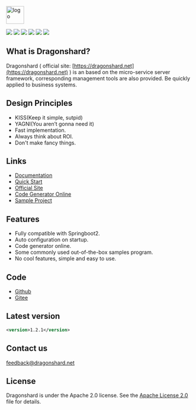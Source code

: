

<img src="https://images.gitee.com/uploads/images/2019/1116/133635_a1ce419c_445103.png" height="48px" alt="logo">



<p>
    <img src="https://tokei.rs/b1/github/mayee/dragonshard?category=lines" >
    <img src="http://img.shields.io/:license-apache-brightgreen.svg" >
    <img src="https://img.shields.io/maven-central/v/net.dragonshard/dragonshard" >
    <img src="https://img.shields.io/badge/JDK-1.8%2B-yellow" >
    <img src="https://img.shields.io/badge/SpringBoot-2.1.3-blue" >
    <img src="https://www.travis-ci.org/mayee/dragonshard.svg?branch=master" >
</p>



## What is Dragonshard?

Dragonshard ( official site: [https://dragonshard.net](https://dragonshard.net) ) is an based on the micro-service server framework, corresponding management tools are also provided. Be quickly applied to business systems.

## Design Principles

-   KISS(Keep it simple, sutpid)
-   YAGNI(You aren’t gonna need it)
-   Fast implementation.
-   Always think about ROI.
-   Don't make fancy things.

## Links

-   [Documentation](https://dragonshard.net/doc)
-   [Quick Start](https://dragonshard.net/quickStart)
-   [Official Site](https://dragonshard.net)
-   [Code Generator Online](https://dragonshard.net/codeGenerator)
-   [Sample Project](https://dragonshard.net/doc/best)

## Features

-   Fully compatible with Springboot2.
-   Auto configuration on startup.
-   Code generator online.
-   Some commonly used out-of-the-box samples program.
-   No cool features, simple and easy to use.

## Code

-   [Github](https://github.com/mayee/dragonshard)
-   [Gitee](https://gitee.com/mayee/dragonshard)

## Latest version

```xml
<version>1.2.1</version>
```

## Contact us
feedback@dragonshard.net

## License

Dragonshard is under the Apache 2.0 license. See the [Apache License 2.0](http://www.apache.org/licenses/LICENSE-2.0) file for details.
